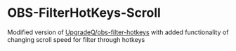 # OBS-FilterHotKeys-Scroll
Modified version of [UpgradeQ/obs-filter-hotkeys](https://github.com/upgradeQ/obs-filter-hotkeys) with added functionality of changing scroll speed for filter through hotkeys
